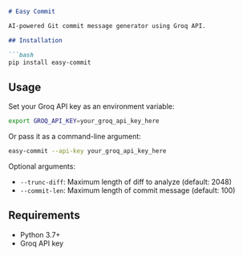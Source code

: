 ```markdown
# Easy Commit

AI-powered Git commit message generator using Groq API.

## Installation

```bash
pip install easy-commit
```

## Usage

Set your Groq API key as an environment variable:
```bash
export GROQ_API_KEY=your_groq_api_key_here
```

Or pass it as a command-line argument:
```bash
easy-commit --api-key your_groq_api_key_here
```

Optional arguments:
- `--trunc-diff`: Maximum length of diff to analyze (default: 2048)
- `--commit-len`: Maximum length of commit message (default: 100)

## Requirements
- Python 3.7+
- Groq API key